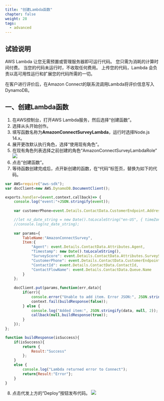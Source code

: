 ```yaml
---
title: "创建Lambda函数"
chapter: false
weight: 28
tags:
  - advanced
---
```


## 试验说明
AWS Lambda 让您无需预置或管理服务器即可运行代码。 您只需为消耗的计算时间付费。 当您的代码未运行时，不收取任何费用。 上传您的代码，Lambda 会负责以高可用性运行和扩展您的代码所需的一切。

在客户进行评价后，在Amazon Connect的联系流调用Lambda将评价信息写入DynamoDB。

## 一、创建Lambda函数
1. 在AWS控制台，打开AWS Lambda服务，然后选择“创建函数”。
2. 选择从头开始创作。
3. 填写函数名称为**AmazonConnectSurveyLambda**，运行时选择Node.js 14.x。
4. 展开更改默认执行角色，选择“使用现有角色”。
5. 在现有角色列表选择之前创建的角色“AmazonConnectSurveyLambdaRole”
![](/images/2.1.Survey/Create-Lambda.png)
6. 点击“创建函数”。
7. 等待函数创建完成后，点开新创建的函数，在“代码”标签页，替换为如下的代码。
```javascript
var AWS=require("aws-sdk");
var docClient=new AWS.DynamoDB.DocumentClient();

exports.handler=(event,context,callback)=> {
    console.log("event:"+JSON.stringify(event));
    
    var customerPhone=event.Details.ContactData.CustomerEndpoint.Address;

    //let nz_date_string = new Date().toLocaleString("en-US", { timeZone: "Asia/Shanghai" });
    //console.log(nz_date_string);
    
    var params={
        TableName:"AmazonConnectSurvey",
        Item:{
            "Agent": event.Details.ContactData.Attributes.Agent,
            "Timestamp": new Date().toLocaleString(),
            "SurveyScore": event.Details.ContactData.Attributes.SurveyScore,
            "CustomerPhone": event.Details.ContactData.CustomerEndpoint.Address,
            "ContactId": event.Details.ContactData.ContactId,
            "ContactFlowName": event.Details.ContactData.Queue.Name
        }
    };
            
    docClient.put(params,function(err,data){
        if(err){
            console.error("Unable to add item. Error JSON:", JSON.stringify(err, null, 2));
            context.fail(buildResponse(false));
        } else {
            console.log("Added item:", JSON.stringify(data, null, 2));
            callback(null,buildResponse(true));
        }
    });
};

function buildResponse(isSuccess){
    if(isSuccess){
        return {
            Result:"Success"
        };
    }
    else {
        console.log("Lambda returned error to Connect");
        return{Result:"Error"};
    }
}
```
8. 点击代发上方的“Deploy”按钮发布代码。
![](/images/2.1.Survey/Deploy-Code.png)

